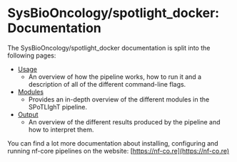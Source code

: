 # SysBioOncology/spotlight_docker: Documentation

The SysBioOncology/spotlight_docker documentation is split into the following pages:

* [Usage](usage.md)
  + An overview of how the pipeline works, how to run it and a description of all of the different command-line flags.
* [Modules](spotlightmodules.md)
  + Provides an in-depth overview of the different modules in the SPoTLIghT pipeline.
* [Output](output.md)
  + An overview of the different results produced by the pipeline and how to interpret them.

You can find a lot more documentation about installing, configuring and running nf-core pipelines on the website: [https://nf-co.re](https://nf-co.re)
